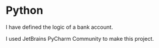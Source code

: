 # Python

I have defined the logic of a bank account.

I used JetBrains PyCharm Community to make this project.
